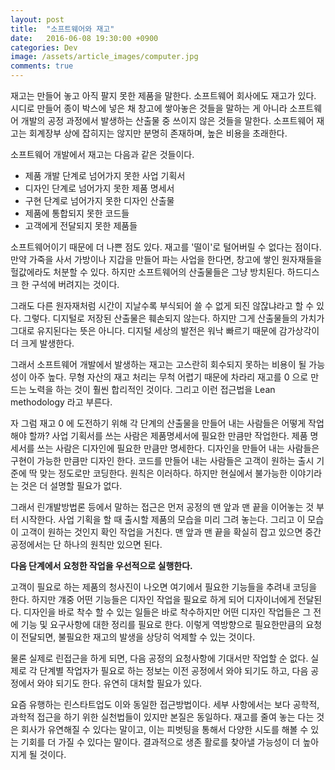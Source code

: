```yaml
---
layout: post
title:  "소프트웨어와 재고"
date:   2016-06-08 19:30:00 +0900
categories: Dev
image: /assets/article_images/computer.jpg
comments: true
---
```


재고는 만들어 놓고 아직 팔지 못한 제품을 말한다. 소프트웨어 회사에도 재고가 있다. 시디로 만들어 종이 박스에 넣은 채 창고에 쌓아놓은 것들을 말하는 게 아니라 소프트웨어 개발의 공정 과정에서 발생하는 산출물 중 쓰이지 않은 것들을 말한다. 소프트웨어 재고는 회계장부 상에 잡히지는 않지만 분명히 존재하며, 높은 비용을 초래한다.

소프트웨어 개발에서 재고는 다음과 같은 것들이다.

* 제품 개발 단계로 넘어가지 못한 사업 기획서
* 디자인 단계로 넘어가지 못한 제품 명세서
* 구현 단계로 넘어가지 못한 디자인 산출물
* 제품에 통합되지 못한 코드들
* 고객에게 전달되지 못한 제품들

소프트웨어이기 때문에 더 나쁜 점도 있다. 재고를 '떨이'로 털어버릴 수 없다는 점이다. 만약 가죽을 사서 가방이나 지갑을 만들어 파는 사업을 한다면, 창고에 쌓인 원자재들을 헐값에라도 처분할 수 있다. 하지만 소프트웨어의 산출물들은 그냥 방치된다. 하드디스크 한 구석에 버려지는 것이다.

그래도 다른 원자재처럼 시간이 지날수록 부식되어 쓸 수 없게 되진 않잖냐라고 할 수 있다. 그렇다. 디지털로 저장된 산출물은 훼손되지 않는다. 하지만 그게 산출물들의 가치가 그대로 유지된다는 뜻은 아니다. 디지털 세상의 발전은 워낙 빠르기 때문에 감가상각이 더 크게 발생한다.

그래서 소프트웨어 개발에서 발생하는 재고는 고스란히 회수되지 못하는 비용이 될 가능성이 아주 높다. 무형 자산의 재고 처리는 무척 어렵기 때문에 차라리 재고를 0 으로 만드는 노력을 하는 것이 훨씬 합리적인 것이다. 그리고 이런 접근법을 Lean methodology 라고 부른다.

자 그럼 재고 0 에 도전하기 위해 각 단계의 산출물을 만들어 내는 사람들은 어떻게 작업해야 할까? 사업 기획서를 쓰는 사람은 제품명세서에 필요한 만큼만 작업한다. 제품 명세서를 쓰는 사람은 디자인에 필요한 만큼만 명세한다. 디자인을 만들어 내는 사람들은 구현이 가능한 만큼만 디자인 한다. 코드를 만들어 내는 사람들은 고객이 원하는 출시 기준에 딱 맞는 정도로만 코딩한다. 원칙은 이러하다. 하지만 현실에서 불가능한 이야기라는 것은 더 설명할 필요가 없다.

그래서 린개발방법론 등에서 말하는 접근은 먼저 공정의 맨 앞과 맨 끝을 이어놓는 것 부터 시작한다. 사업 기획을 할 때 출시할 제품의 모습을 미리 그려 놓는다. 그리고 이 모습이 고객이 원하는 것인지 확인 작업을 거친다. 맨 앞과 맨 끝을 확실히 잡고 있으면 중간 공정에서는 단 하나의 원칙만 있으면 된다.

**다음 단계에서 요청한 작업을 우선적으로 실행한다.**

고객이 필요로 하는 제품의 청사진이 나오면 여기에서 필요한 기능들을 추려내 코딩을 한다. 하지만 걔중 어떤 기능들은 디자인 작업을 필요로 하게 되어 디자이너에게 전달된다. 디자인을 바로 착수 할 수 있는 일들은 바로 착수하지만 어떤 디자인 작업들은 그 전에 기능 및 요구사항에 대한 정리를 필요로 한다. 이렇게 역방향으로 필요한만큼의 요청이 전달되면, 불필요한 재고의 발생을 상당히 억제할 수 있는 것이다.

물론 실제로 린접근을 하게 되면, 다음 공정의 요청사항에 기대서만 작업할 순 없다. 실제로 각 단계별 작업자가 필요로 하는 정보는 이전 공정에서 와야 되기도 하고, 다음 공정에서 와야 되기도 한다. 유연히 대처할 필요가 있다. 

요즘 유행하는 린스타트업도 이와 동일한 접근방법이다. 세부 사항에서는 보다 공학적, 과학적 접근을 하기 위한 실천법들이 있지만 본질은 동일하다. 재고를 줄여 놓는 다는 것은 회사가 유연해질 수 있다는 말이고, 이는 피벗팅을 통해서 다양한 시도를 해볼 수 있는 기회를 더 가질 수 있다는 말이다. 결과적으로 생존 활로를 찾아낼 가능성이 더 높아지게 될 것이다.
